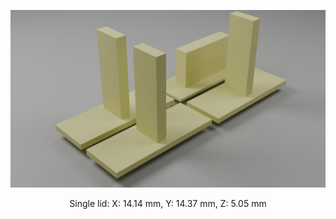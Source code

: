 ![alt text](https://github.com/Tobias-Abele/3DModelsLabware/blob/main/ChannelSlides/SlideHolders/SlideHolders.png)

<p align="center">
Single lid: X: 14.14 mm, Y: 14.37 mm, Z: 5.05 mm
</p>
